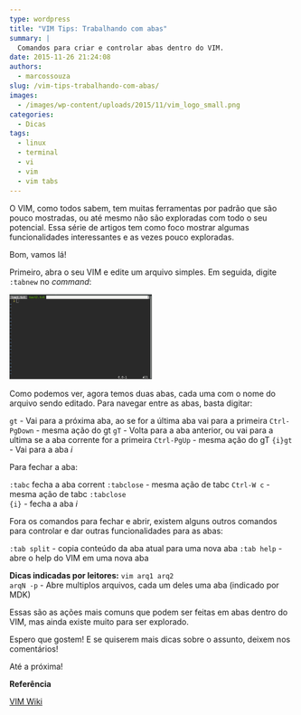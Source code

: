 ```yaml
---
type: wordpress
title: "VIM Tips: Trabalhando com abas"
summary: |
  Comandos para criar e controlar abas dentro do VIM.
date: 2015-11-26 21:24:08
authors:
  - marcossouza
slug: /vim-tips-trabalhando-com-abas/
images:
  - /images/wp-content/uploads/2015/11/vim_logo_small.png
categories:
  - Dicas
tags:
  - linux
  - terminal
  - vi
  - vim
  - vim tabs
---
```


O VIM, como todos sabem, tem muitas ferramentas por padrão que são pouco mostradas, ou até mesmo não são exploradas com todo o seu potencial. Essa série de artigos tem como foco mostrar algumas funcionalidades interessantes e as vezes pouco exploradas.

<!--more-->

Bom, vamos lá!

Primeiro, abra o seu VIM e edite um arquivo simples. Em seguida, digite <code>:tabnew</code> no <em>command</em>:

<a href="/images/wp-content/uploads/2015/11/Screenshot-from-2015-11-24-23-37-10.png"><img class="aligncenter" src="/images/wp-content/uploads/2015/11/Screenshot-from-2015-11-24-23-37-10.png" alt="VIM Tabs" width="50%" height="50%" /></a>

Como podemos ver, agora temos duas abas, cada uma com o nome do arquivo sendo editado. Para navegar entre as abas, basta digitar:

<code>gt</code> - Vai para a próxima aba, ao se for a última aba vai para a primeira
<code>Ctrl-PgDown</code> - mesma ação do gt
<code>gT</code> - Volta para a aba anterior, ou vai para a ultima se a aba corrente for a primeira
<code>Ctrl-PgUp</code> - mesma ação do gT
<code>{i}gt</code> - Vai para a aba <em>i</em>

Para fechar a aba:

<code>:tabc</code> fecha a aba corrent
<code>:tabclose</code> - mesma ação de tabc
<code>Ctrl-W c</code> - mesma ação de tabc
<code>:tabclose {i}</code> - fecha a aba <em>i</em>

Fora os comandos para fechar e abrir, existem alguns outros comandos para controlar e dar outras funcionalidades para as abas:

<code>:tab split</code> - copia conteúdo da aba atual para uma nova aba
<code>:tab help</code> - abre o help do VIM em uma nova aba

<strong>Dicas indicadas por leitores:</strong>
<code>vim arq1 arq2 arqN -p</code> - Abre multiplos arquivos, cada um deles uma aba (indicado por MDK)

Essas são as ações mais comuns que podem ser feitas em abas dentro do VIM, mas ainda existe muito para ser explorado.

Espero que gostem! E se quiserem mais dicas sobre o assunto, deixem nos comentários!

Até a próxima!

<strong>Referência</strong>

<a href="http://vim.wikia.com/wiki/Using_tab_pages" target="_blank">VIM Wiki</a>